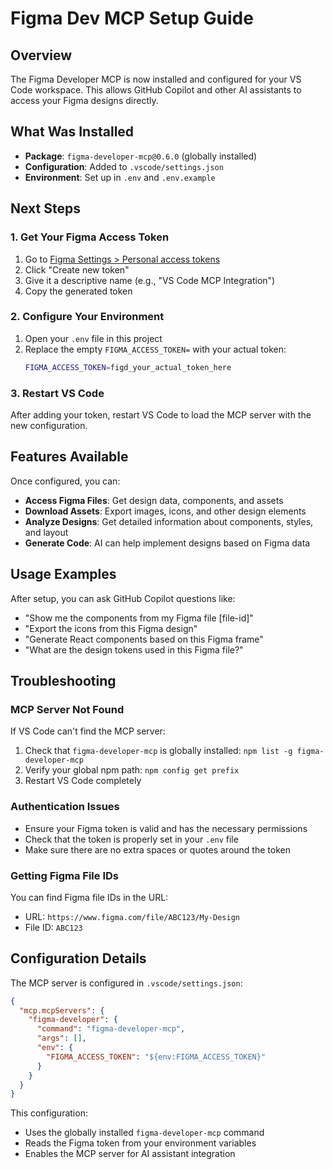 # Figma Dev MCP Setup Guide

## Overview
The Figma Developer MCP is now installed and configured for your VS Code workspace. This allows GitHub Copilot and other AI assistants to access your Figma designs directly.

## What Was Installed
- **Package**: `figma-developer-mcp@0.6.0` (globally installed)
- **Configuration**: Added to `.vscode/settings.json`
- **Environment**: Set up in `.env` and `.env.example`

## Next Steps

### 1. Get Your Figma Access Token
1. Go to [Figma Settings > Personal access tokens](https://www.figma.com/developers/api#access-tokens)
2. Click "Create new token"
3. Give it a descriptive name (e.g., "VS Code MCP Integration")
4. Copy the generated token

### 2. Configure Your Environment
1. Open your `.env` file in this project
2. Replace the empty `FIGMA_ACCESS_TOKEN=` with your actual token:
   ```bash
   FIGMA_ACCESS_TOKEN=figd_your_actual_token_here
   ```

### 3. Restart VS Code
After adding your token, restart VS Code to load the MCP server with the new configuration.

## Features Available

Once configured, you can:
- **Access Figma Files**: Get design data, components, and assets
- **Download Assets**: Export images, icons, and other design elements
- **Analyze Designs**: Get detailed information about components, styles, and layout
- **Generate Code**: AI can help implement designs based on Figma data

## Usage Examples

After setup, you can ask GitHub Copilot questions like:
- "Show me the components from my Figma file [file-id]"
- "Export the icons from this Figma design"
- "Generate React components based on this Figma frame"
- "What are the design tokens used in this Figma file?"

## Troubleshooting

### MCP Server Not Found
If VS Code can't find the MCP server:
1. Check that `figma-developer-mcp` is globally installed: `npm list -g figma-developer-mcp`
2. Verify your global npm path: `npm config get prefix`
3. Restart VS Code completely

### Authentication Issues
- Ensure your Figma token is valid and has the necessary permissions
- Check that the token is properly set in your `.env` file
- Make sure there are no extra spaces or quotes around the token

### Getting Figma File IDs
You can find Figma file IDs in the URL:
- URL: `https://www.figma.com/file/ABC123/My-Design`
- File ID: `ABC123`

## Configuration Details

The MCP server is configured in `.vscode/settings.json`:
```json
{
  "mcp.mcpServers": {
    "figma-developer": {
      "command": "figma-developer-mcp",
      "args": [],
      "env": {
        "FIGMA_ACCESS_TOKEN": "${env:FIGMA_ACCESS_TOKEN}"
      }
    }
  }
}
```

This configuration:
- Uses the globally installed `figma-developer-mcp` command
- Reads the Figma token from your environment variables
- Enables the MCP server for AI assistant integration